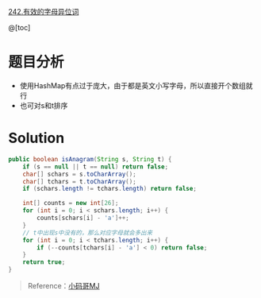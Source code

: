 ﻿[242.有效的字母异位词](https://leetcode-cn.com/problems/valid-anagram/)

@[toc]

# 题目分析

- 使用HashMap有点过于庞大，由于都是英文小写字母，所以直接开个数组就行
- 也可对s和t排序

# Solution

```java
public boolean isAnagram(String s, String t) {
    if (s == null || t == null) return false;
    char[] schars = s.toCharArray();
    char[] tchars = t.toCharArray();
    if (schars.length != tchars.length) return false;

    int[] counts = new int[26];
    for (int i = 0; i < schars.length; i++) {
        counts[schars[i] - 'a']++;
    }
	// t中出现s中没有的，那么对应字母就会多出来
    for (int i = 0; i < tchars.length; i++) {
        if (--counts[tchars[i] - 'a'] < 0) return false;
    }
    return true;
}
```

> Reference：[小码哥MJ](https://space.bilibili.com/325538782/)
